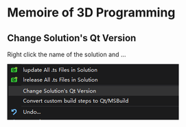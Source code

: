 # Memoire of 3D Programming

## Change Solution's Qt Version

Right click the name of the solution and ...

![change Qt version](pix/changeQtVersion.PNG)

## 


